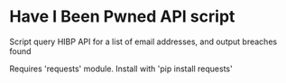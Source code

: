 # Have I Been Pwned API script

Script query HIBP API for a list of email addresses, and output breaches found

Requires 'requests' module. Install with 'pip install requests'
